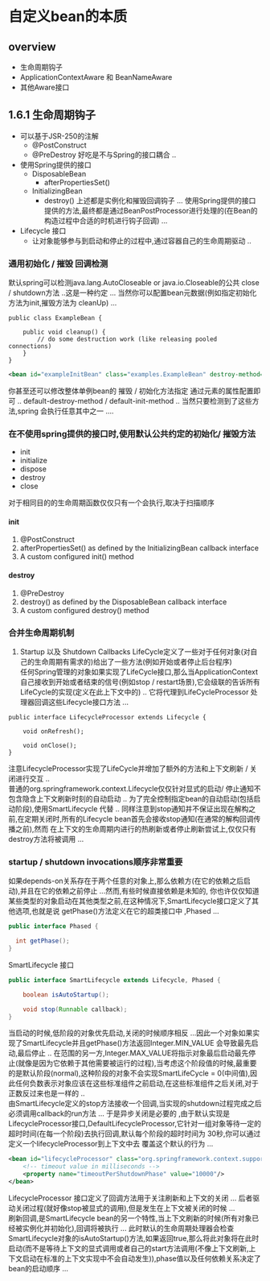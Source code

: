 # 自定义bean的本质
## overview
- 生命周期钩子
- ApplicationContextAware 和 BeanNameAware
- 其他Aware接口

## 1.6.1 生命周期钩子
- 可以基于JSR-250的注解
  - @PostConstruct
  - @PreDestroy
  好吃是不与Spring的接口耦合 ..
- 使用Spring提供的接口
  - DisposableBean 
    - afterPropertiesSet()
  - InitializingBean 
    - destroy()
上述都是实例化和摧毁回调钩子 ...
使用Spring提供的接口提供的方法,最终都是通过BeanPostProcessor进行处理的(在Bean的构造过程中合适的时机进行钩子回调) ...
- Lifecycle 接口
  - 让对象能够参与到启动和停止的过程中,通过容器自己的生命周期驱动 ..

### 通用初始化 / 摧毁 回调检测
默认spring可以检测java.lang.AutoCloseable or java.io.Closeable的公共 close / shutdown方法 ..这是一种约定 ...
当然你可以配置bean元数据(例如指定初始化方法为init,摧毁方法为 cleanUp) ...
```text
public class ExampleBean {

    public void cleanup() {
        // do some destruction work (like releasing pooled connections)
    }
}
```
```xml
<bean id="exampleInitBean" class="examples.ExampleBean" destroy-method="cleanup"/>
```
你甚至还可以修改整体单例bean的 摧毁 / 初始化方法指定
通过<beans>元素的属性配置即可 .. default-destroy-method / default-init-method ..
当然只要检测到了这些方法,spring 会执行任意其中之一 ....

### 在不使用spring提供的接口时,使用默认公共约定的初始化/ 摧毁方法
- init
- initialize
- dispose
- destroy
- close

对于相同目的的生命周期函数仅仅只有一个会执行,取决于扫描顺序
#### init
1. @PostConstruct
2. afterPropertiesSet() as defined by the InitializingBean callback interface
3. A custom configured init() method
#### destroy
1. @PreDestroy
2. destroy() as defined by the DisposableBean callback interface
3. A custom configured destroy() method
### 合并生命周期机制
1. Startup 以及 Shutdown Callbacks
LifeCycle定义了一些对于任何对象(对自己的生命周期有需求的)给出了一些方法(例如开始或者停止后台程序) \
任何Spring管理的对象如果实现了LifeCycle接口,那么当ApplicationContext自己接收到开始或者结束的信号(例如stop / restart场景),它会级联的告诉所有LifeCycle的实现(定义在此上下文中的) ..
它将代理到LifeCycleProcessor 处理器回调这些Lifecycle接口方法 ...
```class
public interface LifecycleProcessor extends Lifecycle {

    void onRefresh();

    void onClose();
}
```
注意LifecycleProcessor实现了LifeCycle并增加了额外的方法和上下文刷新 / 关闭进行交互 .. \
普通的org.springframework.context.Lifecycle仅仅针对显式的启动/ 停止通知不包含隐含上下文刷新时刻的自动启动 ..
为了完全控制指定bean的自动启动(包括启动阶段),使用SmartLifecycle 代替 ..
同样注意到stop通知并不保证出现在解构之前,在定期关闭时,所有的Lifecycle bean首先会接收stop通知(在通常的解构回调传播之前),然而
在上下文的生命周期内进行的热刷新或者停止刷新尝试上,仅仅只有destroy方法将被调用 ...

### startup / shutdown invocations顺序非常重要
如果depends-on关系存在于两个任意的对象上,那么依赖方(在它的依赖之后启动),并且在它的依赖之前停止 ...然而,有些时候直接依赖是未知的,
你也许仅仅知道某些类型的对象启动在其他类型之前,在这种情况下,SmartLifecycle接口定义了其他选项,也就是说 getPhase()方法定义在它的超类接口中 ,Phased ...
```java
public interface Phased {

  int getPhase();
}
```
SmartLifecycle 接口
```java
public interface SmartLifecycle extends Lifecycle, Phased {

    boolean isAutoStartup();

    void stop(Runnable callback);
}
```
当启动的时候,低阶段的对象优先启动,关闭的时候顺序相反 ...因此一个对象如果实现了SmartLifecycle并且getPhase()方法返回Integer.MIN_VALUE 会导致最先启动,最后停止 ..
在范围的另一方,Integer.MAX_VALUE将指示对象最后启动最先停止(就像是因为它依赖于其他需要被运行的过程),当考虑这个阶段值的时候,最重要的是默认阶段(normal),这种阶段的对象不会实现SmartLifeCycle
= 0(中间值),因此任何负数表示对象应该在这些标准组件之前启动,在这些标准组件之后关闭,对于正数反过来也是一样的 .. \
由SmartLifecycle定义的stop方法接收一个回调,当实现的shutdown过程完成之后必须调用callback的run方法 ... 于是异步关闭是必要的 ,由于默认实现是
LifecycleProcessor接口,DefaultLifecycleProcessor,它针对一组对象等待一定的超时时间(在每一个阶段)去执行回调,默认每个阶段的超时时间为 30秒,你可以通过定义一个lifecycleProcessor到上下文中去
覆盖这个默认的行为 ... 
```xml
<bean id="lifecycleProcessor" class="org.springframework.context.support.DefaultLifecycleProcessor">
    <!-- timeout value in milliseconds -->
    <property name="timeoutPerShutdownPhase" value="10000"/>
</bean>
```
LifecycleProcessor 接口定义了回调方法用于关注刷新和上下文的关闭 ...
后者驱动关闭过程(就好像stop被显式的调用),但是发生在上下文被关闭的时候 ... \
刷新回调,是SmartLifecycle bean的另一个特性,当上下文刷新的时候(所有对象已经被实例化并初始化),回调将被执行 ...
此时默认的生命周期处理器会检查SmartLifecycle对象的isAutoStartup()方法,如果返回true,那么将此对象将在此时启动(而不是等待上下文的显式调用或者自己的start方法调用(不像上下文刷新,上下文启动在标准的上下文实现中不会自动发生)),phase值以及任何依赖关系决定了bean的启动顺序 ...

